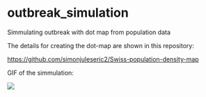 # outbreak_simulation

Simmulating outbreak with dot map from population data

The details for creating the dot-map are shown in this repository: 

https://github.com/simonjuleseric2/Swiss-population-density-map


GIF of the simmulation:

![](simulation.gif)

